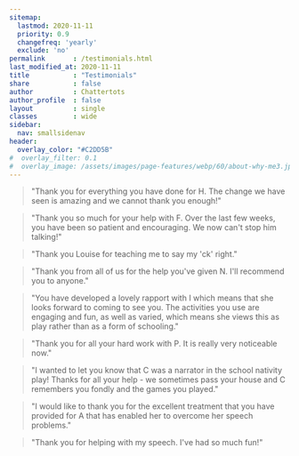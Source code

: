 ```yaml
---
sitemap:
  lastmod: 2020-11-11
  priority: 0.9
  changefreq: 'yearly'
  exclude: 'no'
permalink       : /testimonials.html
last_modified_at: 2020-11-11
title           : "Testimonials"
share           : false
author          : Chattertots
author_profile  : false
layout          : single
classes         : wide
sidebar:
  nav: smallsidenav
header:
  overlay_color: "#C2DD5B"
#  overlay_filter: 0.1
#  overlay_image: /assets/images/page-features/webp/60/about-why-me3.jpg
---
```


> "Thank you for everything you have done for H. The change we have seen is amazing and we cannot thank you enough!"

> "Thank you so much for your help with F. Over the last few weeks, you have been so patient and encouraging. We now can't stop him talking!"

> "Thank you Louise for teaching me to say my 'ck' right."

> "Thank you from all of us for the help you've given N. I'll recommend you to anyone."

> "You have developed a lovely rapport with I which means that she looks forward to coming to see you. The activities you use are engaging and fun, as well as varied, which means she views this as play rather than as a form of schooling."

> "Thank you for all your hard work with P. It is really very noticeable now."

> "I wanted to let you know that C was a narrator in the school nativity play! Thanks for all your help - we sometimes pass your house and C remembers you fondly and the games you played."

> "I would like to thank you for the excellent treatment that you have provided for A that has enabled her to overcome her speech problems."

> "Thank you for helping with my speech. I've had so much fun!"
